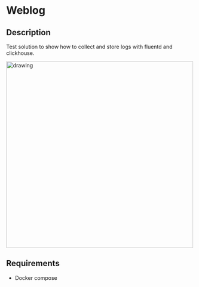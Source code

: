 # Weblog

## Description

Test solution to show how to collect and store logs with fluentd and clickhouse.

<img src="https://i.imgur.com/gXTfa4i.png" alt="drawing" style="width:500px;"/>

## Requirements

- Docker compose
